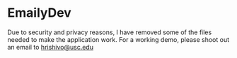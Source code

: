 # EmailyDev

Due to security and privacy reasons, I have removed some of the files needed to make the application work.
For a working demo, please shoot out an email to hrishivo@usc.edu 
